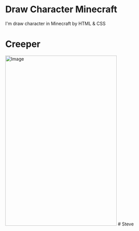 # Draw Character Minecraft
 I'm draw character in Minecraft by HTML & CSS 
 # Creeper
 <img width="351" height="534" alt="Image" src="https://github.com/user-attachments/assets/e742ec7b-57ec-45f0-80d9-5db6165b3ad3" />
 # Steve
 
